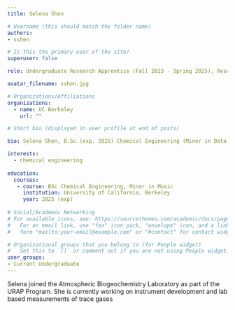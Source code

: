 ```yaml
---
title: Selena Shen

# Username (this should match the folder name)
authors:
- sshen

# Is this the primary user of the site?
superuser: false

role: Undergraduate Research Apprentice (Fall 2023 - Spring 2025), Research Assistant (Summer 2025)

avatar_filename: sshen.jpg

# Organizations/Affiliations
organizations:
  - name: UC Berkeley
    url: ""

# Short bio (displayed in user profile at end of posts)

bio: Selena Shen, B.Sc.(exp. 2025) Chemical Engineering (Minor in Data Science), University of California at Berkeley. URAP researcher in Atmospheric Biogeochemistry Lab (Sept 2023- present).   

interests:
  - chemical engineering
  
education:
  courses:
   - course: BSc Chemical Engineering, Minor in Music
     institution: University of California, Berkeley
     year: 2025 (exp)
      
# Social/Academic Networking
# For available icons, see: https://sourcethemes.com/academic/docs/page-builder/#icons
#   For an email link, use "fas" icon pack, "envelope" icon, and a link in the
#   form "mailto:your-email@example.com" or "#contact" for contact widget.

# Organizational groups that you belong to (for People widget)
#   Set this to `[]` or comment out if you are not using People widget.
user_groups:
- Current Undergraduate
---
```


Selena joined the Atmospheric Biogeochemistry Laboratory as part of the URAP Program.  She is currently working on instrument development and lab based measurements of trace gases

